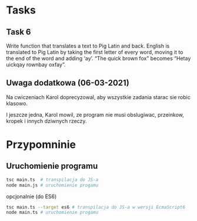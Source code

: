 # Tasks

## Task 6
Write function that translates a text to Pig Latin and back. English is translated to Pig Latin by taking the first letter of every word, moving it to the end of the word and adding ‘ay’. “The quick brown fox” becomes “Hetay uickqay rownbay oxfay”.

## Uwaga dodatkowa (06-03-2021)

Na cwiczeniach Karol doprecyzowal, aby wszystkie zadania starac sie robic klasowo.

I jeszcze jedna, Karol mowil, ze program nie musi obslugiwac, przeinkow, kropek i innych dziwnych rzeczy.

# Przypomninie

## Uruchomienie programu

```bash
tsc main.ts  # transpilacja do JS-a
node main.js # uruchomienie progamu
```
opcjonalnie (do ES6)

```bash
tsc main.ts --target es6 # transpilacja do JS-a w wersji EcmaScript6
node main.ts # uruchomienie progamu
```
